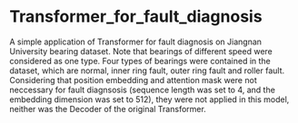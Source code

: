 # Transformer_for_fault_diagnosis
A simple application of Transformer for fault diagnosis on Jiangnan University bearing dataset. 
Note that bearings of different speed were considered as one type. Four types of bearings were contained in the dataset, which are normal, inner ring fault, outer ring fault and roller fault.
Considering that position embedding and attention mask were not neccessary for fault diagnsosis (sequence length was set to 4, and the embedding dimension was set to 512), they were not applied in this model, neither was the Decoder of the original Transformer.
